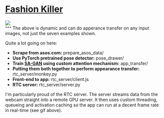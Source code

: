 # [Fashion Killer](https://www.youtube.com/watch?v=nPhe9Ah8rKA)
![](FK.gif)  
^^^ The above is dynamic and can do apperance transfer on any input images, not just the seven examples shown.

Quite a lot going on here:
- **Scrape from asos.com:** prepare_asos_data/
- **Use PyTorch pretrained pose detector:** pose_drawer/
- **Train [SA-GAN](https://arxiv.org/abs/1805.08318) using custom attention mechanism:** app_transfer/
- **Putting them both together to perform appearance transfer:** rtc_server/monkey.py
- **Front-end to app:** rtc_server/client.js
- **RTC server:** rtc_server/server.py
 
I'm particularly proud of the RTC server. The server streams data from the webcam straight into a remote GPU server. It then uses custom threading, queueing and activation caching so the app can run at a decent frame rate in real-time (see gif above). 
